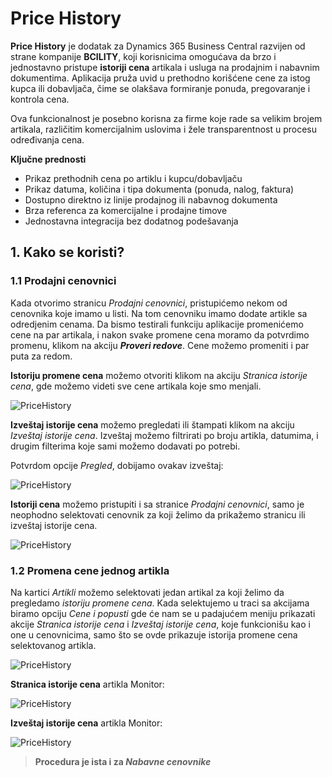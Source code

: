 # Price History

**Price History** je dodatak za Dynamics 365 Business Central razvijen od strane kompanije **BCILITY**, koji korisnicima omogućava da brzo i jednostavno pristupe **istoriji cena** artikala i usluga na prodajnim i nabavnim dokumentima. Aplikacija pruža uvid u prethodno korišćene cene za istog kupca ili dobavljača, čime se olakšava formiranje ponuda, pregovaranje i kontrola cena.

Ova funkcionalnost je posebno korisna za firme koje rade sa velikim brojem artikala, različitim komercijalnim uslovima i žele transparentnost u procesu određivanja cena.

**Ključne prednosti**

- Prikaz prethodnih cena po artiklu i kupcu/dobavljaču
- Prikaz datuma, količina i tipa dokumenta (ponuda, nalog, faktura)
- Dostupno direktno iz linije prodajnog ili nabavnog dokumenta
- Brza referenca za komercijalne i prodajne timove
- Jednostavna integracija bez dodatnog podešavanja

## **1. Kako se koristi?**

### **1.1 Prodajni cenovnici**

Kada otvorimo stranicu *Prodajni cenovnici*, pristupićemo nekom od cenovnika koje imamo u listi. Na tom cenovniku imamo dodate artikle sa odredjenim cenama. Da bismo testirali funkciju aplikacije promenićemo cene na par artikala, i nakon svake promene cena moramo da potvrdimo promenu, klikom na akciju ***Proveri redove***. Cene možemo promeniti i par puta za redom. 

**Istoriju promene cena** možemo otvoriti klikom na akciju *Stranica istorije cena*, gde možemo videti sve cene artikala koje smo menjali.

![PriceHistory](../assets/Aplikacije/PriceHistory/pricehist1.png)

**Izveštaj istorije cena** možemo pregledati ili štampati klikom na akciju *Izveštaj istorije cena*. Izveštaj možemo filtrirati po broju artikla, datumima, i drugim filterima koje sami možemo dodavati po potrebi.

Potvrdom opcije *Pregled*, dobijamo ovakav izveštaj:

![PriceHistory](../assets/Aplikacije/PriceHistory/pricehist2.png)

**Istoriji cena** možemo pristupiti i sa stranice *Prodajni cenovnici*, samo je neophodno selektovati cenovnik za koji želimo da prikažemo stranicu ili izveštaj istorije cena.

![PriceHistory](../assets/Aplikacije/PriceHistory/pricehist3.png)

### **1.2 Promena cene jednog artikla**

Na kartici *Artikli* možemo selektovati jedan artikal za koji želimo da pregledamo *istoriju promene cena*. Kada selektujemo u traci sa akcijama biramo opciju *Cene i popusti* gde će nam se u padajućem meniju prikazati akcije *Stranica istorije cena* i *Izveštaj istorije cena*, koje funkcionišu kao i one u cenovnicima, samo što se ovde prikazuje istorija promene cena selektovanog artikla.

![PriceHistory](../assets/Aplikacije/PriceHistory/pricehist4.png)

**Stranica istorije cena** artikla Monitor:

![PriceHistory](../assets/Aplikacije/PriceHistory/pricehist5.png)

**Izveštaj istorije cena** artikla Monitor:

![PriceHistory](../assets/Aplikacije/PriceHistory/pricehist6.png)

> **Procedura je ista i za *Nabavne cenovnike***